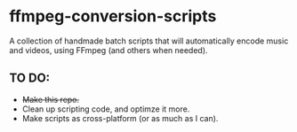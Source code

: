 # ffmpeg-conversion-scripts
A collection of handmade batch scripts that will automatically encode music and videos, using FFmpeg (and others when needed).


## **TO DO:**

- ~~Make this repo.~~
- Clean up scripting code, and optimze it more.
- Make scripts as cross-platform (or as much as I can).
